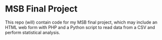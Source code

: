 # MSB Final Project
This repo (will) contain code for my MSB final project, which may include an HTML web form with PHP and a Python script to read data from a CSV and perform statistical analysis.
